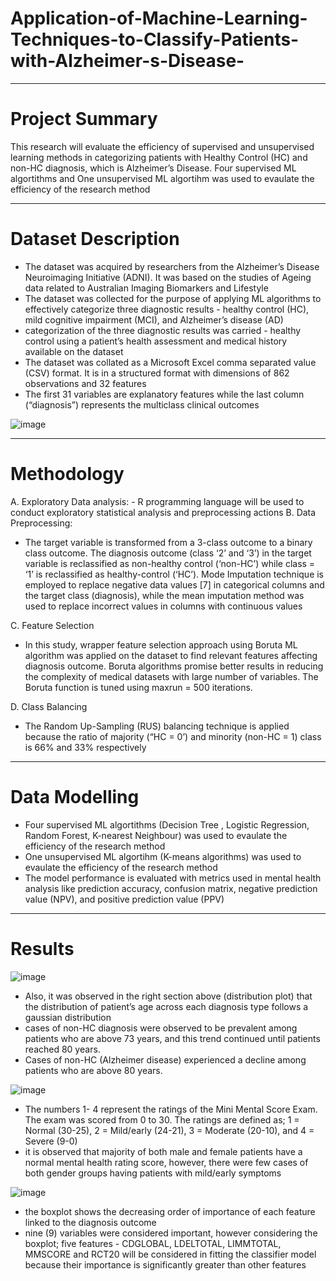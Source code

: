 # Application-of-Machine-Learning-Techniques-to-Classify-Patients-with-Alzheimer-s-Disease-
************************

# Project Summary
This research will evaluate the efficiency of supervised and unsupervised learning methods in categorizing patients with Healthy Control (HC) and non-HC diagnosis, which is Alzheimer’s Disease. Four supervised ML algortithms and One unsupervised ML algortihm was used to evaulate the efficiency of the research method

******************

# Dataset Description
- The dataset was acquired by researchers from the Alzheimer’s Disease Neuroimaging Initiative (ADNI). It was based on the studies of Ageing data related to Australian Imaging Biomarkers and Lifestyle
- The dataset was collected for the purpose of applying ML algorithms to effectively categorize three diagnostic results -
  healthy control (HC), mild cognitive impairment (MCI), and Alzheimer’s disease (AD)
- categorization of the three diagnostic results was carried - healthy control  using a patient’s health assessment and medical history available on the dataset
- The dataset was collated as a Microsoft Excel comma separated value (CSV) format. It is in a structured format with dimensions of 862 observations and 32 features
- The first 31 variables are explanatory features while the last column (“diagnosis”) represents the multiclass clinical outcomes

![image](https://github.com/seun-awonuga/Application-of-Machine-Learning-Techniques-to-Classify-Patients-with-Alzheimer-s-Disease-/assets/61943241/54888e78-6f10-4b17-ba76-8f64751a5b9a)

*********************

# Methodology
A. Exploratory Data analysis: - R programming language will be used to conduct exploratory statistical analysis and preprocessing actions 
B. Data Preprocessing:
- The target variable is transformed from a 3-class outcome to a binary class outcome. The diagnosis outcome (class ‘2’ and ‘3’) in the target variable is reclassified as non-healthy control (‘non-HC’) while class = ‘1’ is reclassified as healthy-control (‘HC’). Mode Imputation technique is employed to replace negative data values [7] in categorical columns and the target class (diagnosis), while the mean imputation method was used to replace incorrect values in columns with continuous values

C. Feature Selection
 - In this study, wrapper feature selection approach using Boruta ML algorithm was applied on the dataset to find relevant features affecting diagnosis outcome. Boruta algorithms promise better results in reducing the complexity of medical datasets with large number of variables. The Boruta function is tuned using maxrun = 500 iterations.

D. Class Balancing
 - The Random Up-Sampling (RUS) balancing technique is applied because the ratio of majority (“HC = 0’) and minority (non-HC = 1) class is 66% and 33% respectively

******************

# Data Modelling
- Four supervised ML algortithms (Decision Tree , Logistic Regression, Random Forest, K-nearest Neighbour) was used to evaulate the efficiency of the research method
- One unsupervised ML algortihm (K-means algorithms) was used to evaulate the efficiency of the research method
- The model performance is evaluated with metrics used in mental health analysis like prediction accuracy, confusion matrix, negative prediction value (NPV), and positive prediction value (PPV)

********************

# Results

![image](https://github.com/seun-awonuga/Application-of-Machine-Learning-Techniques-to-Classify-Patients-with-Alzheimer-s-Disease-/assets/61943241/b2c0bc2a-239c-485b-8eb4-a8f13c59b362)
- Also, it was observed in the right section above (distribution plot) that the distribution of patient’s age across each diagnosis type follows a gaussian distribution
- cases of non-HC diagnosis were observed to be prevalent among patients who are above 73 years, and this trend continued until patients reached 80 years.
- Cases of non-HC (Alzheimer disease) experienced a decline among patients who are above 80 years.

![image](https://github.com/seun-awonuga/Application-of-Machine-Learning-Techniques-to-Classify-Patients-with-Alzheimer-s-Disease-/assets/61943241/9ca82e23-397d-4ee1-8690-95bf99349982)
- The numbers 1- 4 represent the ratings of the Mini Mental Score Exam. The exam was scored from 0 to 30. The ratings are defined as; 1 = Normal (30-25), 2 = Mild/early (24-21), 3 = Moderate (20-10), and 4 = Severe (9-0)
- it is observed that majority of both male and female patients have a normal mental health rating score, however, there were few cases of both gender groups having patients with mild/early symptoms

![image](https://github.com/seun-awonuga/Application-of-Machine-Learning-Techniques-to-Classify-Patients-with-Alzheimer-s-Disease-/assets/61943241/03d7efb9-69c3-461a-a59b-b001d675a320)
- the boxplot shows the decreasing order of importance of each feature linked to the diagnosis outcome
- nine (9) variables were considered important, however considering the boxplot; five features - CDGLOBAL, LDELTOTAL, LIMMTOTAL, MMSCORE and RCT20 will be considered in fitting the classifier model because their importance is significantly greater than other features
